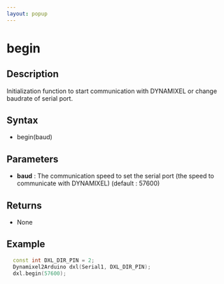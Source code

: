 ```yaml
---
layout: popup
---
```


# begin

## Description

Initialization function to start communication with DYNAMIXEL or change baudrate of serial port.

## Syntax

- begin(baud)

## Parameters

- **baud** : The communication speed to set the serial port (the speed to communicate with DYNAMIXEL) (default : 57600)

## Returns

- None

## Example

```c++
  const int DXL_DIR_PIN = 2;
  Dynamixel2Arduino dxl(Serial1, DXL_DIR_PIN);
  dxl.begin(57600);
```

